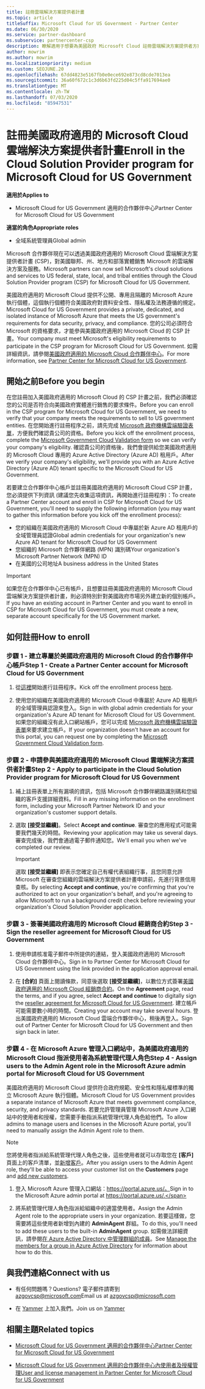 ```yaml
---
title: 註冊雲端解決方案提供者計畫
ms.topic: article
titleSuffix: Microsoft Cloud for US Government - Partner Center
ms.date: 06/30/2020
ms.service: partner-dashboard
ms.subservice: partnercenter-csp
description: 瞭解適用于想要為美國政府 Microsoft Cloud 註冊雲端解決方案提供者方案之合作夥伴的 CSP 計畫需求。
author: mowrim
ms.author: mowrim
ms.localizationpriority: medium
ms.custom: SEOJUNE.20
ms.openlocfilehash: 67dd4823e5167fb0e0ece692e873cd8cde7013ea
ms.sourcegitcommit: 36a60f672c1c3d6b63fd225d04c5ffa917694ae0
ms.translationtype: MT
ms.contentlocale: zh-TW
ms.lasthandoff: 07/03/2020
ms.locfileid: "85947531"
---
```

# <a name="enroll-in-the-cloud-solution-provider-program-for-microsoft-cloud-for-us-government"></a><span data-ttu-id="5c51e-103">註冊美國政府適用的 Microsoft Cloud 雲端解決方案提供者計畫</span><span class="sxs-lookup"><span data-stu-id="5c51e-103">Enroll in the Cloud Solution Provider program for Microsoft Cloud for US Government</span></span>

<span data-ttu-id="5c51e-104">**適用於**</span><span class="sxs-lookup"><span data-stu-id="5c51e-104">**Applies to**</span></span>

- <span data-ttu-id="5c51e-105">Microsoft Cloud for US Government 適用的合作夥伴中心</span><span class="sxs-lookup"><span data-stu-id="5c51e-105">Partner Center for Microsoft Cloud for US Government</span></span>

<span data-ttu-id="5c51e-106">**適當的角色**</span><span class="sxs-lookup"><span data-stu-id="5c51e-106">**Appropriate roles**</span></span>

- <span data-ttu-id="5c51e-107">全域系統管理員</span><span class="sxs-lookup"><span data-stu-id="5c51e-107">Global admin</span></span>

<span data-ttu-id="5c51e-108">Microsoft 合作夥伴現在可以透過美國政府適用的 Microsoft Cloud 雲端解決方案提供者計畫 (CSP)，對美國聯邦、州、地方和部落實體銷售 Microsoft 的雲端解決方案及服務。</span><span class="sxs-lookup"><span data-stu-id="5c51e-108">Microsoft partners can now sell Microsoft's cloud solutions and services to US federal, state, local, and tribal entities through the Cloud Solution Provider program (CSP) for Microsoft Cloud for US Government.</span></span> 

<span data-ttu-id="5c51e-109">美國政府適用的 Microsoft Cloud 提供不公開、專用且隔離的 Microsoft Azure 執行個體，這個執行個體符合美國政府對資料安全性、隱私權及法務遵循的規定。</span><span class="sxs-lookup"><span data-stu-id="5c51e-109">Microsoft Cloud for US Government provides a private, dedicated, and isolated instance of Microsoft Azure that meets the US government's requirements for data security, privacy, and compliance.</span></span> <span data-ttu-id="5c51e-110">您的公司必須符合 Microsoft 的資格要求，才能參與美國政府適用的 Microsoft Cloud 的 CSP 計畫。</span><span class="sxs-lookup"><span data-stu-id="5c51e-110">Your company must meet Microsoft's eligibility requirements to participate in the CSP program for Microsoft Cloud for US Government.</span></span> <span data-ttu-id="5c51e-111">如需詳細資訊，請參閱[美國政府適用的 Microsoft Cloud 合作夥伴中心](partner-center-for-microsoft-us-govt-cloud.md)。</span><span class="sxs-lookup"><span data-stu-id="5c51e-111">For more information, see [Partner Center for Microsoft Cloud for US Government](partner-center-for-microsoft-us-govt-cloud.md).</span></span>

## <a name="before-you-begin"></a><span data-ttu-id="5c51e-112">開始之前</span><span class="sxs-lookup"><span data-stu-id="5c51e-112">Before you begin</span></span>

<span data-ttu-id="5c51e-113">在您註冊加入美國政府適用的 Microsoft Cloud 的 CSP 計畫之前，我們必須確認您的公司是否符合向美國政府實體進行銷售的要求條件。</span><span class="sxs-lookup"><span data-stu-id="5c51e-113">Before you can enroll in the CSP program for Microsoft Cloud for US Government, we need to verify that your company meets the requirements to sell to US government entities.</span></span> <span data-ttu-id="5c51e-114">在您開始進行註冊程序之前，請先完成 [Microsoft 政府機構雲端驗證表單](https://azuregov.microsoft.com/csp)，方便我們確認貴公司的資格。</span><span class="sxs-lookup"><span data-stu-id="5c51e-114">Before you kick off the enrollment process, complete the [Microsoft Government Cloud Validation form](https://azuregov.microsoft.com/csp) so we can verify your company's eligibility.</span></span> <span data-ttu-id="5c51e-115">確認貴公司的資格後，我們會提供給您美國政府適用的 Microsoft Cloud 專用的 Azure Active Directory (Azure AD) 租用戶。</span><span class="sxs-lookup"><span data-stu-id="5c51e-115">After we verify your company's eligibility, we'll provide you with an Azure Active Directory (Azure AD) tenant specific to the Microsoft Cloud for US Government.</span></span>  

<span data-ttu-id="5c51e-116">若要建立合作夥伴中心帳戶並註冊美國政府適用的 Microsoft Cloud CSP 計畫，您必須提供下列資訊 (建議您先收集這項資訊，再開始進行註冊程序)：</span><span class="sxs-lookup"><span data-stu-id="5c51e-116">To create a Partner Center account and enroll in CSP for Microsoft Cloud for US Government, you'll need to supply the following information (you may want to gather this information before you kick off the enrollment process):</span></span>

-  <span data-ttu-id="5c51e-117">您的組織在美國政府適用的 Microsoft Cloud 中專屬於新 Azure AD 租用戶的全域管理員認證</span><span class="sxs-lookup"><span data-stu-id="5c51e-117">Global admin credentials for your organization's new Azure AD tenant for Microsoft Cloud for US Government</span></span>
-  <span data-ttu-id="5c51e-118">您組織的 Microsoft 合作夥伴網路 (MPN) 識別碼</span><span class="sxs-lookup"><span data-stu-id="5c51e-118">Your organization's Microsoft Partner Network (MPN) ID</span></span> 
-  <span data-ttu-id="5c51e-119">在美國的公司地址</span><span class="sxs-lookup"><span data-stu-id="5c51e-119">A business address in the United States</span></span>

> [!IMPORTANT]  
> <span data-ttu-id="5c51e-120">如果您在合作夥伴中心已有帳戶，且想要註冊美國政府適用的 Microsoft Cloud 雲端解決方案提供者計畫，則必須特別針對美國政府市場另外建立新的個別帳戶。</span><span class="sxs-lookup"><span data-stu-id="5c51e-120">If you have an existing account in Partner Center and you want to enroll in CSP for Microsoft Cloud for US Government, you must create a new, separate account specifically for the US Government market.</span></span>

## <a name="how-to-enroll"></a><span data-ttu-id="5c51e-121">如何註冊</span><span class="sxs-lookup"><span data-stu-id="5c51e-121">How to enroll</span></span> 

### <a name="step-1---create-a-partner-center-account-for-microsoft-cloud-for-us-government"></a><span data-ttu-id="5c51e-122">步驟 1 - 建立專屬於美國政府適用的 Microsoft Cloud 的合作夥伴中心帳戶</span><span class="sxs-lookup"><span data-stu-id="5c51e-122">Step 1 - Create a Partner Center account for Microsoft Cloud for US Government</span></span>

1.  <span data-ttu-id="5c51e-123">從[這裡](https://partnercenter.microsoft.com/register/resellerusgjoinnow)開始進行註冊程序。</span><span class="sxs-lookup"><span data-stu-id="5c51e-123">Kick off the enrollment process [here](https://partnercenter.microsoft.com/register/resellerusgjoinnow).</span></span> 

2.  <span data-ttu-id="5c51e-124">使用您的組織在美國政府適用的 Microsoft Cloud 中專屬於 Azure AD 租用戶的全域管理員認證來登入。</span><span class="sxs-lookup"><span data-stu-id="5c51e-124">Sign in with global admin credentials for your organization's Azure AD tenant for Microsoft Cloud for US Government.</span></span> <span data-ttu-id="5c51e-125">如果您的組織沒有此入口網站帳戶，您可以完成 [Microsoft 政府機構雲端驗證表單](https://azuregov.microsoft.com/csp)來要求建立帳戶。</span><span class="sxs-lookup"><span data-stu-id="5c51e-125">If your organization doesn't have an account for this portal, you can request one by completing the [Microsoft Government Cloud Validation form](https://azuregov.microsoft.com/csp).</span></span>


### <a name="step-2---apply-to-participate-in-the-cloud-solution-provider-program-for-microsoft-cloud-for-us-government"></a><span data-ttu-id="5c51e-126">步驟 2 - 申請參與美國政府適用的 Microsoft Cloud 雲端解決方案提供者計畫</span><span class="sxs-lookup"><span data-stu-id="5c51e-126">Step 2 - Apply to participate in the Cloud Solution Provider program for Microsoft Cloud for US Government</span></span>

1.  <span data-ttu-id="5c51e-127">補上註冊表單上所有漏填的資訊，包括 Microsoft 合作夥伴網路識別碼和您組織的客戶支援詳細資料。</span><span class="sxs-lookup"><span data-stu-id="5c51e-127">Fill in any missing information on the enrollment form, including your Microsoft Partner Network ID and your organization's customer support details.</span></span> 

2.  <span data-ttu-id="5c51e-128">選取 **\[接受並繼續\]**。</span><span class="sxs-lookup"><span data-stu-id="5c51e-128">Select **Accept and continue**.</span></span> <span data-ttu-id="5c51e-129">審查您的應用程式可能需要我們幾天的時間。</span><span class="sxs-lookup"><span data-stu-id="5c51e-129">Reviewing your application may take us several days.</span></span> <span data-ttu-id="5c51e-130">審查完成後，我們會通過電子郵件通知您。</span><span class="sxs-lookup"><span data-stu-id="5c51e-130">We'll email you when we've completed our review.</span></span>

    > [!IMPORTANT]  
    > <span data-ttu-id="5c51e-131">選取 **\[接受並繼續\]** 即表示您確定自己有權代表組織行事，且您同意允許 Microsoft 在審查您組織的雲端解決方案提供者計畫申請前，先進行背景信用查核。</span><span class="sxs-lookup"><span data-stu-id="5c51e-131">By selecting **Accept and continue**, you're confirming that you're authorized to act on your organization's behalf, and you're agreeing to allow Microsoft to run a background credit check before reviewing your organization's Cloud Solution Provider application.</span></span>


### <a name="step-3---sign-the-reseller-agreement-for-microsoft-cloud-for-us-government"></a><span data-ttu-id="5c51e-132">步驟 3 - 簽署美國政府適用的 Microsoft Cloud 經銷商合約</span><span class="sxs-lookup"><span data-stu-id="5c51e-132">Step 3 - Sign the reseller agreement for Microsoft Cloud for US Government</span></span>

1. <span data-ttu-id="5c51e-133">使用申請核准電子郵件中所提供的連結，登入美國政府適用的 Microsoft Cloud 合作夥伴中心。</span><span class="sxs-lookup"><span data-stu-id="5c51e-133">Sign in to Partner Center for Microsoft Cloud for US Government using the link provided in the application approval email.</span></span> 

2. <span data-ttu-id="5c51e-134">在 **\[合約\]** 頁面上閱讀條款，同意後選取 **\[接受並繼續\]**，以數位方式簽署[美國政府適用的 Microsoft Cloud 經銷商合約](https://go.microsoft.com/fwlink/p/?linkid=843364)。</span><span class="sxs-lookup"><span data-stu-id="5c51e-134">On the **Agreement** page, read the terms, and if you agree, select **Accept and continue** to digitally sign the [reseller agreement for Microsoft Cloud for US Government](https://go.microsoft.com/fwlink/p/?linkid=843364).</span></span> <span data-ttu-id="5c51e-135">建立帳戶可能需要數小時的時間。</span><span class="sxs-lookup"><span data-stu-id="5c51e-135">Creating your account may take several hours.</span></span> <span data-ttu-id="5c51e-136">登出美國政府適用的 Microsoft Cloud 雲端合作夥伴中心，稍後再登入。</span><span class="sxs-lookup"><span data-stu-id="5c51e-136">Sign out of Partner Center for Microsoft Cloud for US Government and then sign back in later.</span></span>


### <a name="step-4---assign-users-to-the-admin-agent-role-in-the-microsoft-azure-admin-portal-for-microsoft-cloud-for-us-government"></a><span data-ttu-id="5c51e-137">步驟 4 - 在 Microsoft Azure 管理入口網站中，為美國政府適用的 Microsoft Cloud 指派使用者為系統管理代理人角色</span><span class="sxs-lookup"><span data-stu-id="5c51e-137">Step 4 - Assign users to the Admin Agent role in the Microsoft Azure admin portal for Microsoft Cloud for US Government</span></span>

<span data-ttu-id="5c51e-138">美國政府適用的 Microsoft Cloud 提供符合政府規範、安全性和隱私權標準的獨立 Microsoft Azure 執行個體。</span><span class="sxs-lookup"><span data-stu-id="5c51e-138">Microsoft Cloud for US Government provides a separate instance of Microsoft Azure that meets government compliance, security, and privacy standards.</span></span> <span data-ttu-id="5c51e-139">若要允許管理員管理 Microsoft Azure 入口網站中的使用者和授權，您需要手動指派系統管理代理人角色給他們。</span><span class="sxs-lookup"><span data-stu-id="5c51e-139">To allow admins to manage users and licenses in the Microsoft Azure portal, you'll need to manually assign the Admin Agent role to them.</span></span>

> [!NOTE]  
> <span data-ttu-id="5c51e-140">您將使用者指派給系統管理代理人角色之後，這些使用者就可以存取您在 **\[客戶\]** 頁面上的客戶清單，並[新增客戶](add-a-new-customer.md)。</span><span class="sxs-lookup"><span data-stu-id="5c51e-140">After you assign users to the Admin Agent role, they'll be able to access your customer list on the **Customers** page and [add new customers](add-a-new-customer.md).</span></span>   

1.  <span data-ttu-id="5c51e-141">登入 Microsoft Azure 管理入口網站：https://portal.azure.us/。</span><span class="sxs-lookup"><span data-stu-id="5c51e-141">Sign in to the Microsoft Azure admin portal at https://portal.azure.us/.</span></span>

2.  <span data-ttu-id="5c51e-142">將系統管理代理人角色指派給組織中的適當使用者。</span><span class="sxs-lookup"><span data-stu-id="5c51e-142">Assign the Admin Agent role to the appropriate users in your organization.</span></span> <span data-ttu-id="5c51e-143">若要這樣做，您需要將這些使用者新增到內建的 **AdminAgent** 群組。</span><span class="sxs-lookup"><span data-stu-id="5c51e-143">To do this, you'll need to add these users to the built-in **AdminAgent** group.</span></span> <span data-ttu-id="5c51e-144">如需做法詳細資訊，請參閱[在 Azure Active Directory 中管理群組的成員](https://docs.microsoft.com/azure/active-directory/active-directory-groups-members-azure-portal)。</span><span class="sxs-lookup"><span data-stu-id="5c51e-144">See [Manage the members for a group in Azure Active Directory](https://docs.microsoft.com/azure/active-directory/active-directory-groups-members-azure-portal) for information about how to do this.</span></span>
 
## <a name="connect-with-us"></a><span data-ttu-id="5c51e-145">與我們連絡</span><span class="sxs-lookup"><span data-stu-id="5c51e-145">Connect with us</span></span>

- <span data-ttu-id="5c51e-146">有任何問題嗎？</span><span class="sxs-lookup"><span data-stu-id="5c51e-146">Questions?</span></span> <span data-ttu-id="5c51e-147">電子郵件請寄到 azgovcsp@microsoft.com</span><span class="sxs-lookup"><span data-stu-id="5c51e-147">Email us at azgovcsp@microsoft.com</span></span>

- <span data-ttu-id="5c51e-148">在 [Yammer](https://www.yammer.com/cloudpartnercommunity/#/threads/inGroup?type=in_group&feedId=11509777&view=all) 上加入我們。</span><span class="sxs-lookup"><span data-stu-id="5c51e-148">Join us on [Yammer](https://www.yammer.com/cloudpartnercommunity/#/threads/inGroup?type=in_group&feedId=11509777&view=all)</span></span> 

## <a name="related-topics"></a><span data-ttu-id="5c51e-149">相關主題</span><span class="sxs-lookup"><span data-stu-id="5c51e-149">Related topics</span></span>

-  [<span data-ttu-id="5c51e-150">Microsoft Cloud for US Government 適用的合作夥伴中心</span><span class="sxs-lookup"><span data-stu-id="5c51e-150">Partner Center for Microsoft Cloud for US Government</span></span>](partner-center-for-microsoft-us-govt-cloud.md)

-  [<span data-ttu-id="5c51e-151">Microsoft Cloud for US Government 適用的合作夥伴中心內使用者及授權管理</span><span class="sxs-lookup"><span data-stu-id="5c51e-151">User and license management in Partner Center for Microsoft Cloud for US Government</span></span>](user-management-in-partner-center-for-microsoft-us-govt-cloud.md)



